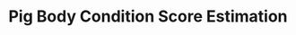 ---
layout: page
title: Pig Body Condition Score Estimation
description: 
img: /assets/img/pig_BCS.jpg
importance: 4
category: Precision Livestock Farming
---